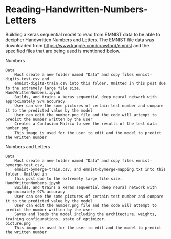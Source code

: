 # Reading-Handwritten-Numbers-Letters
Building a keras sequential model to read from EMNIST data to be able to decipher Handwritten Numbers and Letters.
The EMNIST file data was downloaded from https://www.kaggle.com/crawford/emnist and the specified files that are
being used is mentioned below.

Numbers

	Data
		Must create a new folder named "Data" and copy files emnist-digits-test.csv and 
		emnist-digits-train.csv into this folder. Omitted in this post due to the extremely large file size.
	HandWrittenNumbers.ipynb 
		Builds, and trains a keras sequential deep neural network with approximately 97% accuracy
		User can see the some pictures of certain test number and compare it to the predicted value by the model
		User can edit the number.png file and the code will attempt to predict the number written by the user
		Creates a Confusion Matrix to see the results of the test data
	number.png
		This image is used for the user to edit and the model to predict the written number
		
Numbers and Letters

	Data
		Must create a new folder named "Data" and copy files emnist-bymerge-test.csv, 
		emnist-bymerge-train.csv, and emnist-bymerge-mapping.txt into this folder. Omitted in 
		this post due to the extremely large file size.
	HandWrittenNumbers.ipynb 
		Builds, and trains a keras sequential deep neural network with approximately 97% accuracy
		User can see the some pictures of certain test number and compare it to the predicted value by the model
		User can edit the number.png file and the code will attempt to predict the number written by the user
		Saves and loads the model including the architecture, weights, training configurations, state of optimizer.
	picture.png
		This image is used for the user to edit and the model to predict the written number
